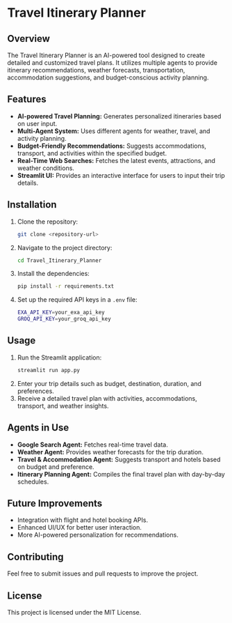 # Travel Itinerary Planner

## Overview
The Travel Itinerary Planner is an AI-powered tool designed to create detailed and customized travel plans. It utilizes multiple agents to provide itinerary recommendations, weather forecasts, transportation, accommodation suggestions, and budget-conscious activity planning.

## Features
- **AI-powered Travel Planning:** Generates personalized itineraries based on user input.
- **Multi-Agent System:** Uses different agents for weather, travel, and activity planning.
- **Budget-Friendly Recommendations:** Suggests accommodations, transport, and activities within the specified budget.
- **Real-Time Web Searches:** Fetches the latest events, attractions, and weather conditions.
- **Streamlit UI:** Provides an interactive interface for users to input their trip details.

## Installation
1. Clone the repository:
   ```sh
   git clone <repository-url>
   ```
2. Navigate to the project directory:
   ```sh
   cd Travel_Itinerary_Planner
   ```
3. Install the dependencies:
   ```sh
   pip install -r requirements.txt
   ```
4. Set up the required API keys in a `.env` file:
   ```sh
   EXA_API_KEY=your_exa_api_key
   GROQ_API_KEY=your_groq_api_key
   ```

## Usage
1. Run the Streamlit application:
   ```sh
   streamlit run app.py
   ```
2. Enter your trip details such as budget, destination, duration, and preferences.
3. Receive a detailed travel plan with activities, accommodations, transport, and weather insights.

## Agents in Use
- **Google Search Agent:** Fetches real-time travel data.
- **Weather Agent:** Provides weather forecasts for the trip duration.
- **Travel & Accommodation Agent:** Suggests transport and hotels based on budget and preference.
- **Itinerary Planning Agent:** Compiles the final travel plan with day-by-day schedules.

## Future Improvements
- Integration with flight and hotel booking APIs.
- Enhanced UI/UX for better user interaction.
- More AI-powered personalization for recommendations.

## Contributing
Feel free to submit issues and pull requests to improve the project.

## License
This project is licensed under the MIT License.

